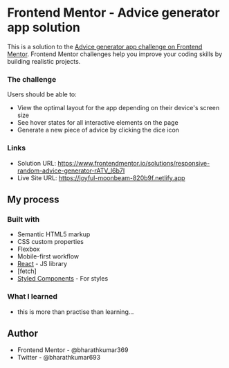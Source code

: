 # Frontend Mentor - Advice generator app solution

This is a solution to the [Advice generator app challenge on Frontend Mentor](https://www.frontendmentor.io/challenges/advice-generator-app-QdUG-13db). Frontend Mentor challenges help you improve your coding skills by building realistic projects.


### The challenge

Users should be able to:

- View the optimal layout for the app depending on their device's screen size
- See hover states for all interactive elements on the page
- Generate a new piece of advice by clicking the dice icon

### Links

- Solution URL: https://www.frontendmentor.io/solutions/responsive-random-advice-generator-rATV_l6b7I
- Live Site URL: https://joyful-moonbeam-820b9f.netlify.app

## My process

### Built with

- Semantic HTML5 markup
- CSS custom properties
- Flexbox
- Mobile-first workflow
- [React](https://reactjs.org/) - JS library
- [fetch]
- [Styled Components](https://styled-components.com/) - For styles



### What I learned

- this is more than practise than learning... 


## Author


- Frontend Mentor - @bharathkumar369
- Twitter - @bharathkumar693




